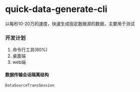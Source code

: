 # quick-data-generate-cli
以每秒10-20万的速度，快速生成指定数据源的数据，主要用于测试

### 开发计划
1. 命令行工具(80%)
2. 桌面端
3. web端

#### 数据传输会话隔离结构

`DataSourceTransSession`

